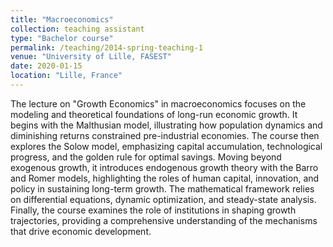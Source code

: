 ```yaml
---
title: "Macroeconomics"
collection: teaching assistant
type: "Bachelor course"
permalink: /teaching/2014-spring-teaching-1
venue: "University of Lille, FASEST"
date: 2020-01-15
location: "Lille, France"
---
```


The lecture on "Growth Economics" in macroeconomics focuses on the modeling and theoretical foundations of long-run economic growth. It begins with the Malthusian model, illustrating how population dynamics and diminishing returns constrained pre-industrial economies. The course then explores the Solow model, emphasizing capital accumulation, technological progress, and the golden rule for optimal savings. Moving beyond exogenous growth, it introduces endogenous growth theory with the Barro and Romer models, highlighting the roles of human capital, innovation, and policy in sustaining long-term growth. The mathematical framework relies on differential equations, dynamic optimization, and steady-state analysis. Finally, the course examines the role of institutions in shaping growth trajectories, providing a comprehensive understanding of the mechanisms that drive economic development.
